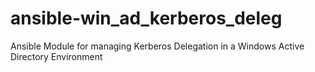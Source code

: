 # ansible-win_ad_kerberos_deleg
Ansible Module for managing Kerberos Delegation in a Windows Active Directory Environment
